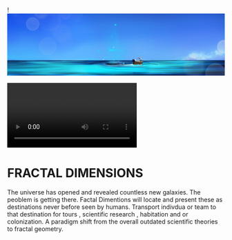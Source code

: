 !![mage](Banner.med.png)


<video>https://drive.google.com/file/d/1ZHeBTjQSEIB7oT3VJiHnhVkAyhpNLshW/view?usp=drivesdk
<img src="https://user-images.githubusercontent.com/73097560/115834477-dbab4500-a447-11eb-908a-139a6edaec5c.gif">
<br>

# FRACTAL DIMENSIONS
The universe has opened and revealed countless new galaxies. The peoblem is getting there.
Factal Dimentions will locate and present these as destinations never before seen by humans.
Transport indivdua or team to that destination for tours , scientific research , habitation and or  colonization.
A paradigm shift from the overall outdated scientific theories to fractal geometry.
